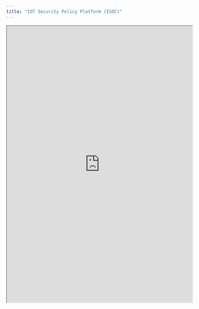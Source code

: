 ```yaml
---
title: "IOT Security Policy Platform (ISOC)"
---
```



<iframe height="750" width="100%" src="https://ewelton.github.io/ktest/wiki.html#IOT%20Security%20Policy%20Platform%20(ISOC)"></iframe>
